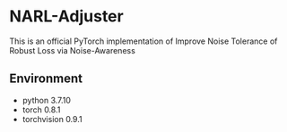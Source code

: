 # NARL-Adjuster
This is an official PyTorch implementation of Improve Noise Tolerance of Robust Loss via Noise-Awareness
## Environment
* python 3.7.10
* torch 0.8.1
* torchvision 0.9.1
